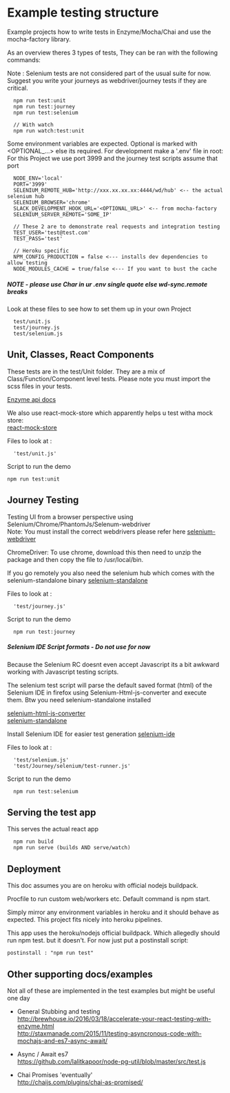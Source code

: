 # Example testing structure

Example projects how to write tests in Enzyme/Mocha/Chai and use the mocha-factory library.

As an overview theres 3 types of tests, They can be ran with the following commands:

Note : Selenium tests are not considered part of the usual suite for now. Suggest you write your journeys as webdriver/journey tests if they are critical.

```
  npm run test:unit
  npm run test:journey
  npm run test:selenium

  // With watch
  npm run watch:test:unit
```

Some environment variables are expected. Optional is marked with <OPTIONAL_...> else its required. For development make a '.env' file in root:  
For this Project we use port 3999 and the journey test scripts assume that port

```
  NODE_ENV='local'
  PORT='3999'
  SELENIUM_REMOTE_HUB='http://xxx.xx.xx.xx:4444/wd/hub' <-- the actual selenium hub
  SELENIUM_BROWSER='chrome'
  SLACK_DEVELOPMENT_HOOK_URL='<OPTIONAL_URL>' <-- from mocha-factory
  SELENIUM_SERVER_REMOTE='SOME_IP'

  // These 2 are to demonstrate real requests and integration testing
  TEST_USER='test@test.com'
  TEST_PASS='test'

  // Heroku specific
  NPM_CONFIG_PRODUCTION = false <--- installs dev dependencies to allow testing
  NODE_MODULES_CACHE = true/false <--- If you want to bust the cache
```

##### NOTE - please use Char in ur .env single quote else wd-sync.remote breaks

Look at these files to see how to set them up in your own Project

```
  test/unit.js
  test/journey.js
  test/selenium.js
```

## Unit, Classes, React Components

These tests are in the test/Unit folder. They are a mix of Class/Function/Component level tests.
Please note you must import the scss files in your tests.

[Enzyme api docs](http://airbnb.io/enzyme/docs/api/index.html)

We also use react-mock-store which apparently helps u test witha mock store:  
[react-mock-store](http://arnaudbenard.com/redux-mock-store/)

Files to look at :

```
  'test/unit.js'
```

Script to run the demo

```
npm run test:unit
```

## Journey Testing

Testing UI from a browser perspective using Selenium/Chrome/PhantomJs/Selenum-webdriver  
Note: You must install the correct webdrivers please refer here [selenium-webdriver](https://github.com/SeleniumHQ/selenium/tree/master/javascript/node/selenium-webdriver)

ChromeDriver: To use chrome, download this then need to unzip the package and then copy the file to /usr/local/bin.

If you go remotely you also need the selenium hub which comes with the selenium-standalone binary [selenium-standalone](https://www.npmjs.com/package/selenium-standalone)

Files to look at :

```
  'test/journey.js'
```

Script to run the demo

```
  npm run test:journey
```

##### Selenium IDE Script formats - Do not use for now

Because the Selenium RC doesnt even accept Javascript its a bit awkward working with Javascript testing scripts.

The selenium test script will parse the default saved format (html) of the Selenium IDE in firefox using Selenium-Html-js-converter and execute them. Btw you need selenium-standalone installed

[selenium-html-js-converter](https://www.npmjs.com/package/selenium-html-js-converter)  
[selenium-standalone](https://www.npmjs.com/package/selenium-standalone)

Install Selenium IDE for easier test generation [selenium-ide](https://addons.mozilla.org/en-US/firefox/addon/selenium-ide/)

Files to look at :

```
  'test/selenium.js'
  'test/Journey/selenium/test-runner.js'
```

Script to run the demo

```
  npm run test:selenium
```
## Serving the test app

This serves the actual react app

```
  npm run build
  npm run serve (builds AND serve/watch)
```

## Deployment

This doc assumes you are on heroku with official nodejs buildpack.

Procfile to run custom web/workers etc. Default command is npm start.

Simply mirror any environment variables in heroku and it should behave as expected. This project fits nicely into heroku pipelines.

This app uses the heroku/nodejs official buildpack. Which allegedly should run npm test. but it doesn't. For now just put a postinstall script:

```
postinstall : "npm run test"
```

## Other supporting docs/examples

Not all of these are implemented in the test examples but might be useful one day  

- General Stubbing and testing  
http://brewhouse.io/2016/03/18/accelerate-your-react-testing-with-enzyme.html  
http://staxmanade.com/2015/11/testing-asyncronous-code-with-mochajs-and-es7-async-await/

- Async / Await es7  
https://github.com/lalitkapoor/node-pg-util/blob/master/src/test.js  

- Chai Promises 'eventually'  
http://chaijs.com/plugins/chai-as-promised/
